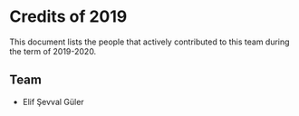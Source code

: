 # Credits of 2019
This document lists the people that actively contributed to this team during the term of 2019-2020.
## Team
- Elif Şevval Güler
